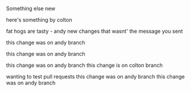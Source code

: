 Something else new

here's something by colton

fat hogs are tasty - andy
new changes that wasnt' the message you sent

this change was on andy branch

this change was on andy branch

this change was on andy branch
this change is on colton branch

wanting to test pull requests
this change was on andy branch
this change was on andy branch
